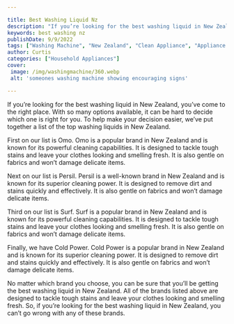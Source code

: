 ```yaml
---

title: Best Washing Liquid Nz
description: "If you’re looking for the best washing liquid in New Zealand, you’ve come to the right place. With so many options available, it c...learn more about it now"
keywords: best washing nz
publishDate: 9/9/2022
tags: ["Washing Machine", "New Zealand", "Clean Appliance", "Appliance Guide"]
author: Curtis
categories: ["Household Appliances"]
cover: 
 image: /img/washingmachine/360.webp
 alt: 'someones washing machine showing encouraging signs'

---
```


If you’re looking for the best washing liquid in New Zealand, you’ve come to the right place. With so many options available, it can be hard to decide which one is right for you. To help make your decision easier, we’ve put together a list of the top washing liquids in New Zealand.

First on our list is Omo. Omo is a popular brand in New Zealand and is known for its powerful cleaning capabilities. It is designed to tackle tough stains and leave your clothes looking and smelling fresh. It is also gentle on fabrics and won’t damage delicate items.

Next on our list is Persil. Persil is a well-known brand in New Zealand and is known for its superior cleaning power. It is designed to remove dirt and stains quickly and effectively. It is also gentle on fabrics and won’t damage delicate items.

Third on our list is Surf. Surf is a popular brand in New Zealand and is known for its powerful cleaning capabilities. It is designed to tackle tough stains and leave your clothes looking and smelling fresh. It is also gentle on fabrics and won’t damage delicate items.

Finally, we have Cold Power. Cold Power is a popular brand in New Zealand and is known for its superior cleaning power. It is designed to remove dirt and stains quickly and effectively. It is also gentle on fabrics and won’t damage delicate items.

No matter which brand you choose, you can be sure that you’ll be getting the best washing liquid in New Zealand. All of the brands listed above are designed to tackle tough stains and leave your clothes looking and smelling fresh. So, if you’re looking for the best washing liquid in New Zealand, you can’t go wrong with any of these brands.
